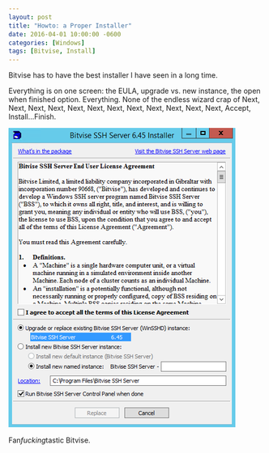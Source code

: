 ```yaml
---
layout: post
title: "Howto: a Proper Installer"
date: 2016-04-01 10:00:00 -0600
categories: [Windows]
tags: [Bitvise, Install]
---
```


Bitvise has to have the best installer I have seen in a long time.

Everything is on one screen: the EULA, upgrade vs. new instance, the open when finished option. Everything. None of the endless wizard crap of Next, Next, Next, Next, Next, Next, Next, Next, Next, Next, Next, Next, Accept, Install...Finish.

![pic](/assets/2016/04/bitvise_installer.png)

Fan*fucking*tastic Bitvise.
